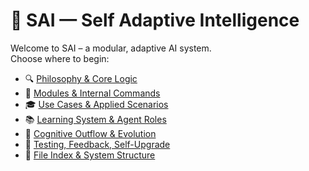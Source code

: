 # 🧠 SAI — Self Adaptive Intelligence

Welcome to SAI – a modular, adaptive AI system.  
Choose where to begin:

- 🔍 [Philosophy & Core Logic](./PHILOSOPHY.md)  
- 🧩 [Modules & Internal Commands](./COMMANDS.md)  
- 🎓 [Use Cases & Applied Scenarios](./SCENARIOS.md)  
- 📚 [Learning System & Agent Roles](./ROLES.md)  
- 🧠 [Cognitive Outflow & Evolution](./FLOW.md)  
- 🧪 [Testing, Feedback, Self-Upgrade](./FEEDBACK.md)  
- 🔗 [File Index & System Structure](./STRUCTURE.md)  
